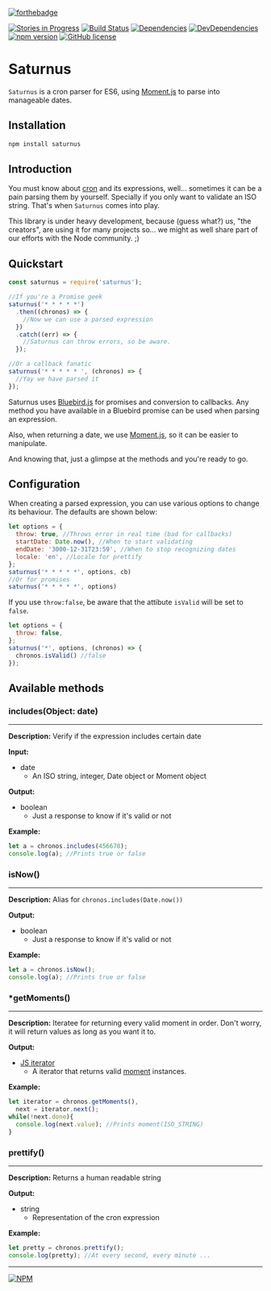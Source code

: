 [![forthebadge](http://forthebadge.com/images/badges/built-by-codebabes.svg)](https://jaque.me/)

[![Stories in Progress](https://img.shields.io/waffle/label/malpercio/saturnus/in%20progress.svg?style=flat)](https://waffle.io/malpercio/saturnus)
[![Build Status](https://travis-ci.org/malpercio/saturnus.svg?branch=master)](https://travis-ci.org/malpercio/saturnus)
[![Dependencies](https://david-dm.org/malpercio/saturnus.svg)](https://travis-ci.org/malpercio/saturnus)
[![DevDependencies](https://david-dm.org/malpercio/saturnus/dev-status.svg)](https://david-dm.org/malpercio/saturnus)
[![npm version](https://badge.fury.io/js/saturnus.svg)](https://badge.fury.io/js/saturnus)
[![GitHub license](https://img.shields.io/badge/license-MIT-blue.svg)](https://raw.githubusercontent.com/malpercio/saturnus/master/LICENSE)

# Saturnus
`Saturnus` is a cron parser for ES6, using [Moment.js](https://momentjs.com/) to parse into manageable dates.

## Installation
```bash
npm install saturnus
```

## Introduction
You must know about [cron](https://www.wikiwand.com/en/Cron) and its expressions, well... sometimes it can be a pain parsing them by yourself. Specially if you only want to validate an ISO string. That's when `Saturnus` comes into play.

This library is under heavy development, because (guess what?) us, "the creators", are using it for many projects so... we might as well share part of our efforts with the Node community. ;)

## Quickstart

```js
const saturnus = require('saturnus');

//If you're a Promise geek
saturnus('* * * * *')
  .then((chronos) => {
    //Now we can use a parsed expression
  })
  .catch((err) => {
    //Saturnus can throw errors, so be aware.
  });

//Or a callback fanatic
saturnus('* * * * * ', (chronos) => {
  //Yay we have parsed it
});
```

Saturnus uses [Bluebird.js](http://bluebirdjs.com/docs/getting-started.html) for promises and conversion to callbacks. Any method you have available in a Bluebird promise can be used when parsing an expression.

Also, when returning a date, we use [Moment.js](momentjs.com), so it can be easier to manipulate.

And knowing that, just a glimpse at the methods and you're ready to go.

## Configuration

When creating a parsed expression, you can use various options to change its behaviour. The defaults are shown below:

```js
let options = {
  throw: true, //Throws error in real time (bad for callbacks)
  startDate: Date.now(), //When to start validating
  endDate: '3000-12-31T23:59', //When to stop recognizing dates
  locale: 'en', //Locale for prettify
};
saturnus('* * * * *', options, cb)
//Or for promises
saturnus('* * * * *', options)
```

If you use `throw:false`, be aware that the attibute `isValid` will be set to `false`.

```js
let options = {
  throw: false,
};
saturnus('*', options, (chronos) => {
  chronos.isValid() //false
});
```

## Available methods

### includes(Object: date)
---
**Description:** Verify if the expression includes certain date

**Input:**
* date
  - An ISO string, integer, Date object or Moment object

**Output:**
* boolean
  - Just a response to know if it's valid or not

**Example:**
```js
let a = chronos.includes(456678);
console.log(a); //Prints true or false
```

### isNow()
---
**Description:** Alias for `chronos.includes(Date.now())`

**Output:**
* boolean
  - Just a response to know if it's valid or not

**Example:**
```js
let a = chronos.isNow();
console.log(a); //Prints true or false
```

### *getMoments()
---
**Description:** Iteratee for returning every valid moment in order. Don't worry, it will return values as long as you want it to.

**Output:**
* [JS iterator](https://developer.mozilla.org/es/docs/Web/JavaScript/Guide/Iterators_and_Generators)
  - A iterator that returns valid [moment](momentjs.com) instances.

**Example:**
```js
let iterator = chronos.getMoments(),
  next = iterator.next();
while(!next.done){
  console.log(next.value); //Prints moment(ISO_STRING)
}
```

### prettify()
---
**Description:** Returns a human readable string

**Output:**
* string
  - Representation of the cron expression

**Example:**
```js
let pretty = chronos.prettify();
console.log(pretty); //At every second, every minute ...
```

_________________
[![NPM](https://nodei.co/npm/saturnus.png?downloads=true&downloadRank=true&stars=true)](https://nodei.co/npm/saturnus/)
